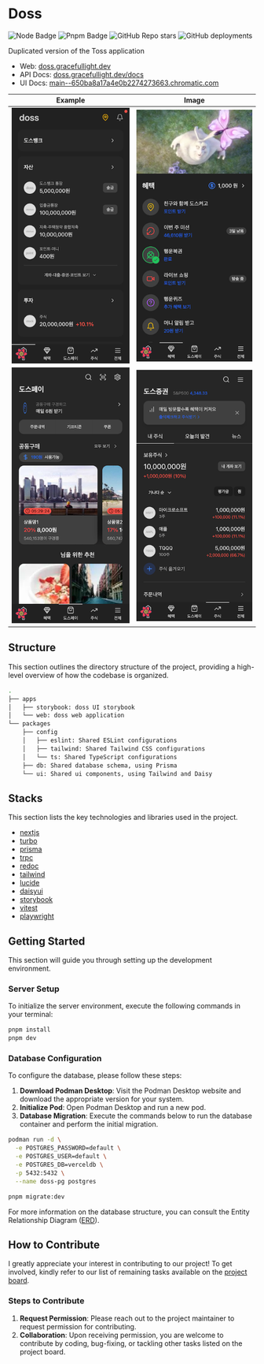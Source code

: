 # Doss

![Node Badge](https://img.shields.io/badge/node-20-green)
![Pnpm Badge](https://img.shields.io/badge/pnpm-8-green)
![GitHub Repo stars](https://img.shields.io/github/stars/gracefullight/doss?logo=github&color=red)
![GitHub deployments](https://img.shields.io/github/deployments/gracefullight/doss/production?style=flat&logo=vercel&label=vercel)

Duplicated version of the Toss application

- Web: [doss.gracefullight.dev](https://doss.gracefullight.dev)
- API Docs: [doss.gracefullight.dev/docs](https://doss.gracefullight.dev/docs)
- UI Docs: [main--650ba8a17a4e0b2274273663.chromatic.com](https://main--650ba8a17a4e0b2274273663.chromatic.com)

| Example                               | Image                                 |
| ------------------------------------- | ------------------------------------- |
| ![demo1](./apps/web/public/demo1.png) | ![demo2](./apps/web/public/demo2.png) |
| ![demo3](./apps/web/public/demo3.png) | ![demo4](./apps/web/public/demo4.png) |

## Structure

This section outlines the directory structure of the project, providing a high-level overview of how the codebase is organized.

```bash
.
├── apps
│   ├── storybook: doss UI storybook
│   └── web: doss web application
└── packages
    ├── config
    │   ├── eslint: Shared ESLint configurations
    │   ├── tailwind: Shared Tailwind CSS configurations
    │   └── ts: Shared TypeScript configurations
    ├── db: Shared database schema, using Prisma
    └── ui: Shared ui components, using Tailwind and Daisy
```

## Stacks

This section lists the key technologies and libraries used in the project.

- [nextjs](https://github.com/vercel/next.js)
- [turbo](https://github.com/vercel/turbo)
- [prisma](https://github.com/prisma/prisma)
- [trpc](https://github.com/trpc/trpc)
- [redoc](https://github.com/Redocly/redoc)
- [tailwind](https://github.com/tailwindlabs/tailwindcss)
- [lucide](https://github.com/lucide-icons/lucide)
- [daisyui](https://github.com/saadeghi/daisyui)
- [storybook](https://github.com/storybookjs/storybook)
- [vitest](https://github.com/vitest-dev/vitest)
- [playwright](https://github.com/microsoft/playwright)

## Getting Started

This section will guide you through setting up the development environment.

### Server Setup

To initialize the server environment, execute the following commands in your terminal:

```bash
pnpm install
pnpm dev

```

### Database Configuration

To configure the database, please follow these steps:

1. **Download Podman Desktop**: Visit the Podman Desktop website and download the appropriate version for your system.
2. **Initialize Pod**: Open Podman Desktop and run a new pod.
3. **Database Migration**: Execute the commands below to run the database container and perform the initial migration.

```bash
podman run -d \
  -e POSTGRES_PASSWORD=default \
  -e POSTGRES_USER=default \
  -e POSTGRES_DB=verceldb \
  -p 5432:5432 \
  --name doss-pg postgres
```

```bash
pnpm migrate:dev
```

For more information on the database structure, you can consult the Entity Relationship Diagram ([ERD](./packages/db/README.md)).

## How to Contribute

I greatly appreciate your interest in contributing to our project! To get involved, kindly refer to our list of remaining tasks available on the [project board](https://github.com/users/gracefullight/projects/2).

### Steps to Contribute

1. **Request Permission**: Please reach out to the project maintainer to request permission for contributing.
2. **Collaboration**: Upon receiving permission, you are welcome to contribute by coding, bug-fixing, or tackling other tasks listed on the project board.
